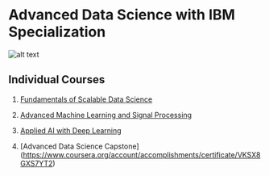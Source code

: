 # Advanced Data Science with IBM Specialization


![alt text](https://coursera-certificate-images.s3.amazonaws.com/8XN3NZGS5EPT "")



## Individual Courses

1. [Fundamentals of Scalable Data Science](https://www.coursera.org/account/accomplishments/certificate/V2CYL9CCR29J)



2. [Advanced Machine Learning and Signal Processing](https://www.coursera.org/account/accomplishments/certificate/V7237GCKTU5E)



3. [Applied AI with Deep Learning](https://www.coursera.org/account/accomplishments/certificate/HQDEDZJGNLB7)



4. [Advanced Data Science Capstone] (https://www.coursera.org/account/accomplishments/certificate/VKSX8GXS7YT2)

